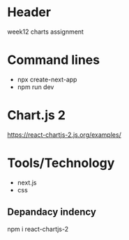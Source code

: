 # Header
week12 charts assignment

# Command lines
- npx create-next-app
- npm run dev

# Chart.js 2
https://react-chartjs-2.js.org/examples/

# Tools/Technology
- next.js
- css

## Depandacy indency 
npm i react-chartjs-2
